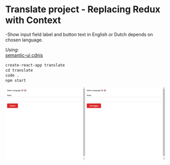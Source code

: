 # Translate project - Replacing Redux with Context

-Show input field label and button text in English or Dutch depends on chosen language.

_Using:_\
[semantic-ui cdnjs](https://cdnjs.com/libraries/semantic-ui)

```
create-react-app translate
cd translate
code .
npm start
```
<img src="public/img/translate.png" width="500">
